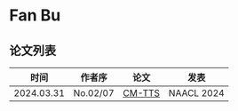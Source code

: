 # Fan Bu


## 论文列表

| 时间 | 作者序 | 论文 | 发表 |
|:-:|:-:|---|---|
| 2024.03.31 | No.02/07 | [CM-TTS](../Models/TTS2_Acoustic/2024.03.31_CM-TTS.md) | NAACL 2024 |